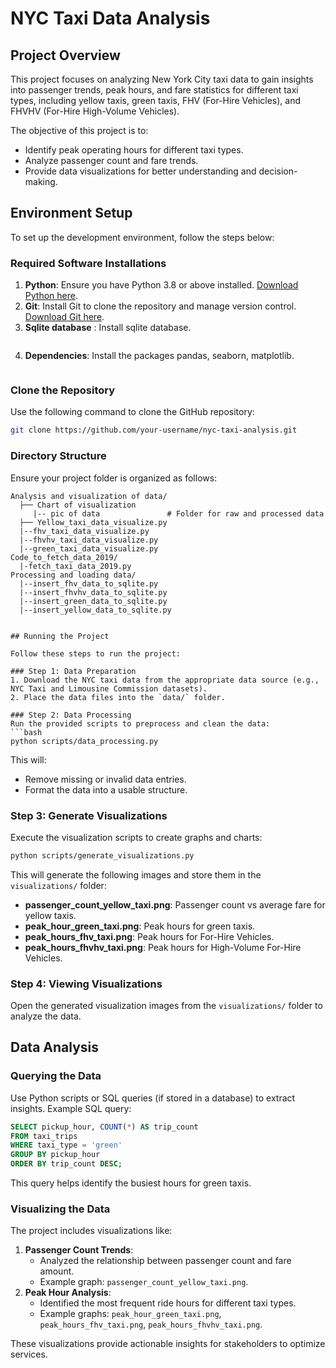 # NYC Taxi Data Analysis

## Project Overview
This project focuses on analyzing New York City taxi data to gain insights into passenger trends, peak hours, and fare statistics for different taxi types, including yellow taxis, green taxis, FHV (For-Hire Vehicles), and FHVHV (For-Hire High-Volume Vehicles). 

The objective of this project is to:
- Identify peak operating hours for different taxi types.
- Analyze passenger count and fare trends.
- Provide data visualizations for better understanding and decision-making.

## Environment Setup
To set up the development environment, follow the steps below:

### Required Software Installations
1. **Python**: Ensure you have Python 3.8 or above installed. [Download Python here](https://www.python.org/downloads/).
2. **Git**: Install Git to clone the repository and manage version control. [Download Git here](https://git-scm.com/).
3. **Sqlite database** : Install sqlite database.
   ```
4. **Dependencies**: Install the packages pandas, seaborn, matplotlib.
   ```

### Clone the Repository
Use the following command to clone the GitHub repository:
```bash
git clone https://github.com/your-username/nyc-taxi-analysis.git
```

### Directory Structure
Ensure your project folder is organized as follows:
```
Analysis and visualization of data/
  ├── Chart of visualization
     |-- pic of data               # Folder for raw and processed data
  ├── Yellow_taxi_data_visualize.py
  |--fhv_taxi_data_visualize.py
  |--fhvhv_taxi_data_visualize.py
  |--green_taxi_data_visualize.py
Code_to_fetch_data_2019/
  |-fetch_taxi_data_2019.py
Processing and loading data/
  |--insert_fhv_data_to_sqlite.py
  |--insert_fhvhv_data_to_sqlite.py
  |--insert_green_data_to_sqlite.py
  |--insert_yellow_data_to_sqlite.py
   

## Running the Project

Follow these steps to run the project:

### Step 1: Data Preparation
1. Download the NYC taxi data from the appropriate data source (e.g., NYC Taxi and Limousine Commission datasets).
2. Place the data files into the `data/` folder.

### Step 2: Data Processing
Run the provided scripts to preprocess and clean the data:
```bash
python scripts/data_processing.py
```
This will:
- Remove missing or invalid data entries.
- Format the data into a usable structure.

### Step 3: Generate Visualizations
Execute the visualization scripts to create graphs and charts:
```bash
python scripts/generate_visualizations.py
```
This will generate the following images and store them in the `visualizations/` folder:
- **passenger_count_yellow_taxi.png**: Passenger count vs average fare for yellow taxis.
- **peak_hour_green_taxi.png**: Peak hours for green taxis.
- **peak_hours_fhv_taxi.png**: Peak hours for For-Hire Vehicles.
- **peak_hours_fhvhv_taxi.png**: Peak hours for High-Volume For-Hire Vehicles.

### Step 4: Viewing Visualizations
Open the generated visualization images from the `visualizations/` folder to analyze the data.

## Data Analysis

### Querying the Data
Use Python scripts or SQL queries (if stored in a database) to extract insights. Example SQL query:
```sql
SELECT pickup_hour, COUNT(*) AS trip_count
FROM taxi_trips
WHERE taxi_type = 'green'
GROUP BY pickup_hour
ORDER BY trip_count DESC;
```

This query helps identify the busiest hours for green taxis.

### Visualizing the Data
The project includes visualizations like:
1. **Passenger Count Trends**:
   - Analyzed the relationship between passenger count and fare amount.
   - Example graph: `passenger_count_yellow_taxi.png`.
2. **Peak Hour Analysis**:
   - Identified the most frequent ride hours for different taxi types.
   - Example graphs: `peak_hour_green_taxi.png`, `peak_hours_fhv_taxi.png`, `peak_hours_fhvhv_taxi.png`.

These visualizations provide actionable insights for stakeholders to optimize services.
